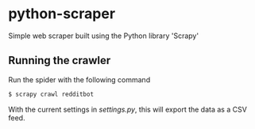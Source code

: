 # python-scraper
Simple web scraper built using the Python library 'Scrapy'

## Running the crawler
Run the spider with the following command
```bash
$ scrapy crawl redditbot 
```

With the current settings in _settings.py_, this will export the data as a CSV feed.
